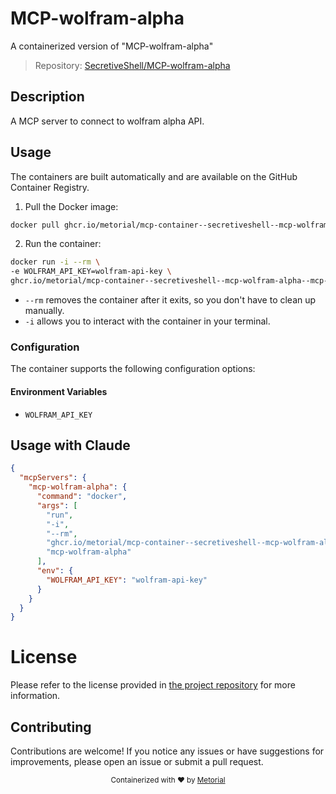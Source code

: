 
# MCP-wolfram-alpha

A containerized version of "MCP-wolfram-alpha"

> Repository: [SecretiveShell/MCP-wolfram-alpha](https://github.com/SecretiveShell/MCP-wolfram-alpha)

## Description

A MCP server to connect to wolfram alpha API.


## Usage

The containers are built automatically and are available on the GitHub Container Registry.

1. Pull the Docker image:

```bash
docker pull ghcr.io/metorial/mcp-container--secretiveshell--mcp-wolfram-alpha--mcp-wolfram-alpha
```

2. Run the container:

```bash
docker run -i --rm \ 
-e WOLFRAM_API_KEY=wolfram-api-key \
ghcr.io/metorial/mcp-container--secretiveshell--mcp-wolfram-alpha--mcp-wolfram-alpha  "mcp-wolfram-alpha"
```

- `--rm` removes the container after it exits, so you don't have to clean up manually.
- `-i` allows you to interact with the container in your terminal.



### Configuration

The container supports the following configuration options:




#### Environment Variables

- `WOLFRAM_API_KEY`




## Usage with Claude

```json
{
  "mcpServers": {
    "mcp-wolfram-alpha": {
      "command": "docker",
      "args": [
        "run",
        "-i",
        "--rm",
        "ghcr.io/metorial/mcp-container--secretiveshell--mcp-wolfram-alpha--mcp-wolfram-alpha",
        "mcp-wolfram-alpha"
      ],
      "env": {
        "WOLFRAM_API_KEY": "wolfram-api-key"
      }
    }
  }
}
```

# License

Please refer to the license provided in [the project repository](https://github.com/SecretiveShell/MCP-wolfram-alpha) for more information.

## Contributing

Contributions are welcome! If you notice any issues or have suggestions for improvements, please open an issue or submit a pull request.

<div align="center">
  <sub>Containerized with ❤️ by <a href="https://metorial.com">Metorial</a></sub>
</div>
  